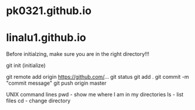 # pk0321.github.io

# linalu1.github.io

Before initialzing, make sure you are in the right directory!!!

git init (initialize)

git remote add origin https://github.com/...
git status
git add .
git commit -m "commit message"
git push origin master

UNIX command lines
pwd - show me where I am in my directories
ls - list files
cd - change directory
